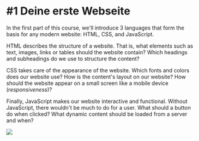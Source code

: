 # #1 Deine erste Webseite

In the first part of this course, we'll introduce 3 languages that form the basis for any modern website: HTML, CSS, and JavaScript.

HTML describes the structure of a website. That is, what elements such as text, images, links or tables should the website contain? Which headings and subheadings do we use to structure the content?

CSS takes care of the appearance of the website. Which fonts and colors does our website use? How is the content's layout on our website? How should the website appear on a small screen like a mobile device (_responsiveness_)?

Finally, JavaScript makes our website interactive and functional. Without JavaScript, there wouldn't be much to do for a user. What should a button do when clicked? What dynamic content should be loaded from a server and when?

![](../../../../../.gitbook/assets/roles\_html\_css\_js.png)
